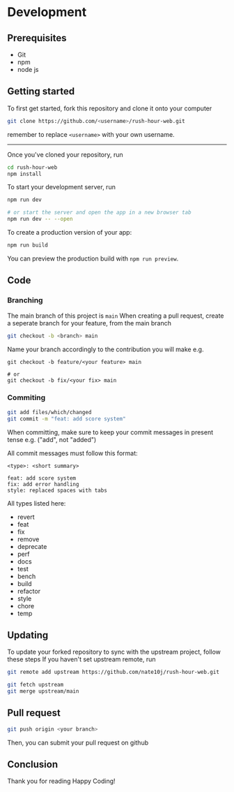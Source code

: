 # Development
## Prerequisites
- Git
- npm
- node js

## Getting started
To first get started, fork this repository and clone it onto your computer

```bash
git clone https://github.com/<username>/rush-hour-web.git
```
remember to replace ``<username>`` with your own username.

---

Once you've cloned your repository, run
```bash
cd rush-hour-web
npm install
```
To start your development server, run

```bash
npm run dev

# or start the server and open the app in a new browser tab
npm run dev -- --open
```
To create a production version of your app:

```bash
npm run build
```

You can preview the production build with `npm run preview`.

## Code
### Branching
The main branch of this project is ``main``
When creating a pull request, create a seperate branch for your feature, from the main branch
```bash
git checkout -b <branch> main
```
Name your branch accordingly to the contribution you will make e.g.
```
git checkout -b feature/<your feature> main

# or
git checkout -b fix/<your fix> main
```

### Commiting
```bash
git add files/which/changed
git commit -m "feat: add score system"
```
When committing, make sure to keep your commit messages in present tense e.g. ("add", not "added")

All commit messages must follow this format:

```
<type>: <short summary>

feat: add score system
fix: add error handling
style: replaced spaces with tabs
```
All types listed here:
- revert
- feat
- fix
- remove
- deprecate
- perf
- docs
- test
- bench
- build
- refactor
- style
- chore
- temp

## Updating
To update your forked repository to sync with the upstream project, follow these steps
If you haven't set upstream remote, run
```bash
git remote add upstream https://github.com/nate10j/rush-hour-web.git
```

```bash
git fetch upstream
git merge upstream/main
```

## Pull request
```bash
git push origin <your branch>
```
Then, you can submit your pull request on github

## Conclusion
Thank you for reading
Happy Coding!
